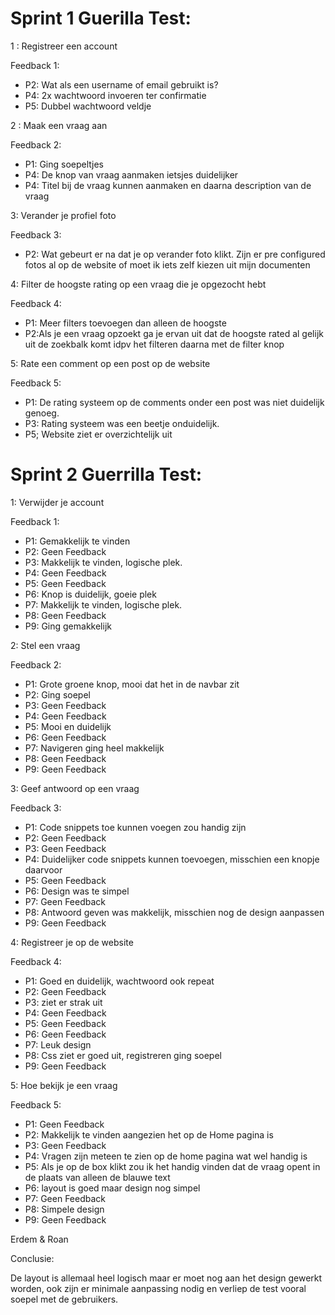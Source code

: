 # Sprint 1 Guerilla Test:

1 : Registreer een account

Feedback 1: 

- P2: Wat als een username of email gebruikt is? 
- P4: 2x wachtwoord invoeren ter confirmatie 
- P5: Dubbel wachtwoord veldje

2 : Maak een vraag aan

Feedback 2: 

- P1: Ging soepeltjes
- P4: De knop van vraag aanmaken ietsjes duidelijker
- P4: Titel bij de vraag kunnen aanmaken en daarna description van de vraag

3: Verander je profiel foto 

Feedback 3:  

- P2: Wat gebeurt er na dat je op verander foto klikt. Zijn er pre configured fotos al op de website of moet ik iets zelf kiezen uit mijn documenten

4: Filter de hoogste rating op een vraag die je opgezocht hebt

Feedback 4: 

- P1: Meer filters toevoegen dan alleen de hoogste 
- P2:Als je een vraag opzoekt ga je ervan uit dat de hoogste rated al gelijk uit de zoekbalk komt idpv het filteren daarna met de filter knop

5: Rate een comment op een post op de website
	
Feedback 5:  

- P1: De rating systeem op de comments onder een post was niet duidelijk genoeg. 
- P3: Rating systeem was een beetje onduidelijk. 
- P5; Website ziet er overzichtelijk uit

# Sprint 2 Guerrilla Test:

1: Verwijder je account

Feedback 1:
- P1: Gemakkelijk te vinden
- P2: Geen Feedback
- P3: Makkelijk te vinden, logische plek.
- P4: Geen Feedback
- P5: Geen Feedback
- P6: Knop is duidelijk, goeie plek
- P7: Makkelijk te vinden, logische plek.
- P8: Geen Feedback
- P9: Ging gemakkelijk

2: Stel een vraag

Feedback 2:

- P1: Grote groene knop, mooi dat het in de navbar zit
- P2: Ging soepel
- P3: Geen Feedback
- P4: Geen Feedback
- P5: Mooi en duidelijk 
- P6: Geen Feedback
- P7: Navigeren ging heel makkelijk
- P8: Geen Feedback
- P9: Geen Feedback

3: Geef antwoord op een vraag

Feedback 3:

- P1: Code snippets toe kunnen voegen zou handig zijn
- P2: Geen Feedback
- P3: Geen Feedback
- P4: Duidelijker code snippets kunnen toevoegen, misschien een knopje daarvoor
- P5: Geen Feedback
- P6: Design was te simpel
- P7: Geen Feedback
- P8: Antwoord geven was makkelijk, misschien nog de design aanpassen
- P9: Geen Feedback

4: Registreer je op de website

Feedback 4:

- P1: Goed en duidelijk, wachtwoord ook repeat
- P2: Geen Feedback
- P3: ziet er strak uit
- P4: Geen Feedback
- P5: Geen Feedback
- P6: Geen Feedback
- P7: Leuk design
- P8: Css ziet er goed uit, registreren ging soepel
- P9: Geen Feedback


5: Hoe bekijk je een vraag

Feedback 5:

- P1: Geen Feedback
- P2: Makkelijk te vinden aangezien het op de Home pagina is
- P3: Geen Feedback
- P4: Vragen zijn meteen te zien op de home pagina wat wel handig is
- P5: Als je op de box klikt zou ik het handig vinden dat de vraag opent in de plaats van alleen de blauwe text
- P6: layout is goed maar design nog simpel
- P7: Geen Feedback
- P8: Simpele design
- P9: Geen Feedback


Erdem & Roan

Conclusie:

De layout is allemaal heel logisch maar er moet nog aan het design gewerkt worden, ook zijn er minimale aanpassing nodig en verliep de test vooral soepel met de gebruikers.



